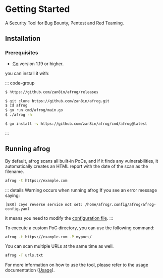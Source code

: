 # Getting Started

A Security Tool for Bug Bounty, Pentest and Red Teaming.

## Installation

### Prerequisites

- [Go](https://go.dev/) version 1.19 or higher.

you can install it with:

::: code-group

```sh [Binary]
$ https://github.com/zan8in/afrog/releases
```

```sh [Github]
$ git clone https://github.com/zan8in/afrog.git
$ cd afrog
$ go run cmd/afrog/main.go
$ ./afrog -h
```

```sh [Go]
$ go install -v https://github.com/zan8in/afrog/cmd/afrog@latest
```

:::

## Running afrog

By default, afrog scans all built-in PoCs, and if it finds any vulnerabilities, it automatically creates an HTML report with the date of the scan as the filename.

```sh
afrog -t https://example.com
```

::: details Warning occurs when running afrog
If you see an error message saying:
```
[ERR] ceye reverse service not set: /home/afrog/.config/afrog/afrog-config.yaml
```
it means you need to modify the [configuration file](reverse.md#configuration).
:::

To execute a custom PoC directory, you can use the following command:

```sh
afrog -t https://example.com -P mypocs/
```

You can scan multiple URLs at the same time as well.

```sh
afrog -T urls.txt
```

For more information on how to use the tool, please refer to the usage documentation ([Usage](filters.md#filters)).